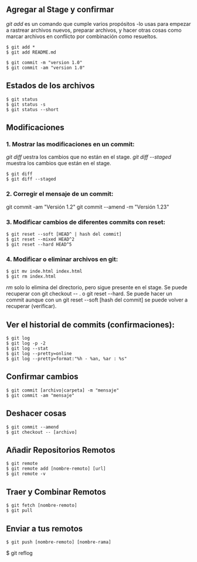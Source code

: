 ## **Agregar al Stage y confirmar**
*git add* es un comando que cumple varios propósitos -lo usas para empezar a rastrear archivos nuevos, preparar archivos, y hacer otras cosas como marcar archivos en conflicto por combinación como resueltos.

```console
$ git add *
$ git add README.md
```

```console
$ git commit -m "version 1.0"
$ git commit -am "version 1.0"
```

## **Estados de los archivos**

```console
$ git status
$ git status -s
$ git status --short
```


## **Modificaciones**

### 1. Mostrar las modificaciones en un commit:
*git diff* uestra los cambios que no están en el stage. 
*git diff --staged* muestra los cambios que están en el stage.

```console
$ git diff
$ git diff --staged
```

### 2. Corregir el mensaje de un commit:
git commit -am "Versión 1.2"
git commit --amend -m "Versión 1.23"

### 3. Modificar cambios de diferentes commits con reset:

```console
$ git reset --soft [HEAD^ | hash del commit]
$ git reset --mixed HEAD^2
$ git reset --hard HEAD^5
```

### 4. Modificar o eliminar archivos en git:

```console
$ git mv inde.html index.html
$ git rm index.html
```

*rm* solo lo elimina del directorio, pero sigue presente en el stage. Se puede recuperar con git checkout -- . o git reset --hard. Se puede hacer un commit aunque con un git reset --soft [hash del commit] se puede volver a recuperar (verificar).

## Ver el historial de commits (confirmaciones):

```console
$ git log
$ git log -p -2
$ git log --stat
$ git log --pretty=online
$ git log --pretty=format:"%h - %an, %ar : %s"
```

## Confirmar cambios

```console
$ git commit [archivo|carpeta] -m "mensaje"
$ git commit -am "mensaje"
```

## Deshacer cosas

```console
$ git commit --amend
$ git checkout -- [archivo]
```

## Añadir Repositorios Remotos

```console
$ git remote
$ git remote add [nombre-remoto] [url]
$ git remote -v

```

## Traer y Combinar Remotos

```console
$ git fetch [nombre-remoto]
$ git pull
```
## Enviar a tus remotos

```console
$ git push [nombre-remoto] [nombre-rama]
```


$ git reflog

```console
```